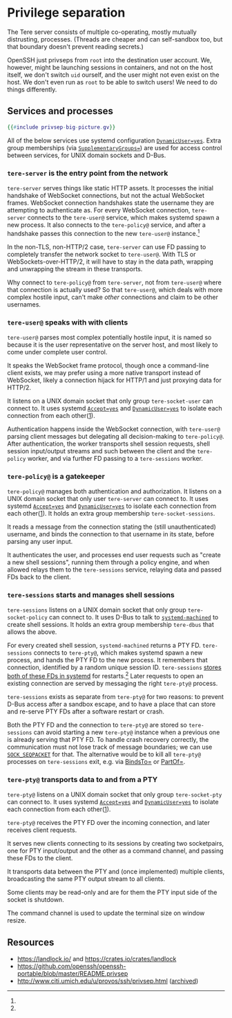 # Privilege separation

The Tere server consists of multiple co-operating, mostly mutually distrusting, processes.
(Threads are cheaper and can self-sandbox too, but that boundary doesn't prevent reading secrets.)

OpenSSH just privseps from `root` into the destination user account.
We, however, might be launching sessions in containers, and not on the host itself, we don't switch `uid` ourself, and the user might not even exist on the host.
We don't even run as `root` to be able to switch users!
We need to do things differently.


## Services and processes

```dot process
{{#include privsep-big-picture.gv}}
```

All of the below services use systemd configuration [`DynamicUser=yes`](https://www.freedesktop.org/software/systemd/man/systemd.exec.html#DynamicUser=).
Extra group memberships (via [`SupplementaryGroups=`](https://www.freedesktop.org/software/systemd/man/systemd.exec.html#SupplementaryGroups=)) are used for access control between services, for UNIX domain sockets and D-Bus.


### `tere-server` is the entry point from the network

`tere-server` serves things like static HTTP assets.
It processes the initial handshake of WebSocket connections, but not the actual WebSocket frames.
WebSocket connection handshakes state the username they are attempting to authenticate as<!-- TODO header, path or query TBD-->.
For every WebSocket connection, `tere-server` connects to the `tere-user@` service, which makes systemd spawn a new process.
It also connects to the `tere-policy@` service, and after a handshake passes this connection to the new `tere-user@` instance.[^why-server-to-policy]

In the non-TLS, non-HTTP/2 case, `tere-server` can use FD passing to completely transfer the network socket to `tere-user@`.
With TLS or WebSockets-over-HTTP/2, it will have to stay in the data path, wrapping and unwrapping the stream in these transports.

[^why-server-to-policy]:
Why connect to `tere-policy@` from `tere-server`, not from `tere-user@` where that connection is actually used?
So that `tere-user@`, which deals with more complex hostile input, can't make *other* connections and claim to be other usernames.


### `tere-user@` speaks with with clients

`tere-user@` parses most complex potentially hostile input, it is named so because it is the user representative on the server host, and most likely to come under complete user control.

It speaks the WebSocket frame protocol, though once a command-line client exists, we may prefer using a more native transport instead of WebSocket, likely a connection hijack for HTTP/1 and just proxying data for HTTP/2.

It listens on a UNIX domain socket that only group `tere-socket-user` can connect to.
It uses systemd [`Accept=yes`](https://www.freedesktop.org/software/systemd/man/systemd.socket.html#Accept=) and [`DynamicUser=yes`](https://www.freedesktop.org/software/systemd/man/systemd.exec.html#DynamicUser=) to isolate each connection from each other([1](http://0pointer.net/blog/dynamic-users-with-systemd.html)).

Authentication happens inside the WebSocket connection, with `tere-user@` parsing client messages but delegating all decision-making to `tere-policy@`.
After authentication, the worker transports shell session requests, shell session input/output streams and such between the client and the `tere-policy` worker, and via further FD passing to a `tere-sessions` worker.

### `tere-policy@` is a gatekeeper

`tere-policy@` manages both authentication and authorization.
It listens on a UNIX domain socket that only user `tere-server` can connect to.
It uses systemd [`Accept=yes`](https://www.freedesktop.org/software/systemd/man/systemd.socket.html#Accept=) and [`DynamicUser=yes`](https://www.freedesktop.org/software/systemd/man/systemd.exec.html#DynamicUser=) to isolate each connection from each other([1](http://0pointer.net/blog/dynamic-users-with-systemd.html)).
It holds an extra group membership `tere-socket-sessions`.

It reads a message from the connection stating the (still unauthenticated) username, and binds the connection to that username in its state, before parsing any user input.

It authenticates the user, and processes end user requests such as "create a new shell sessions", running them through a policy engine, and when allowed relays them to the `tere-sessions` service, relaying data and passed FDs back to the client.


### `tere-sessions` starts and manages shell sessions

`tere-sessions` listens on a UNIX domain socket that only group `tere-socket-policy` can connect to.
It uses D-Bus to talk to [`systemd-machined`](https://www.freedesktop.org/software/systemd/man/systemd-machined.service.html) to create shell sessions.
It holds an extra group membership `tere-dbus` that allows the above.

For every created shell session, `systemd-machined` returns a PTY FD.
`tere-sessions` connects to `tere-pty@`, which makes systemd spawn a new process, and hands the PTY FD to the new process.
It remembers that connection, identified by a random unique session ID.
`tere-sessions` [stores both of these FDs in systemd](https://www.freedesktop.org/software/systemd/man/sd_notify.html#FDSTORE=1) for restarts.[^store-both-fds]
Later requests to open an existing connection are served by messaging the right `tere-pty@` process.

`tere-sessions` exists as separate from `tere-pty@` for two reasons: to prevent D-Bus access after a sandbox escape, and to have a place that can store and re-serve PTY FDs after a software restart or crash.


[^store-both-fds]:
Both the PTY FD and the connection to `tere-pty@` are stored so `tere-sessions` can avoid starting a new `tere-pty@` instance when a previous one is already serving that PTY FD.
To handle crash recovery correctly, the communication must not lose track of message boundaries; we can use [`SOCK_SEQPACKET`](https://man7.org/linux/man-pages/man2/socket.2.html) for that.
The alternative would be to kill all `tere-pty@` processes on `tere-sessions` exit, e.g. via [BindsTo=](https://www.freedesktop.org/software/systemd/man/systemd.unit.html#BindsTo=) or [PartOf=](https://www.freedesktop.org/software/systemd/man/systemd.unit.html#PartOf=).


### `tere-pty@` transports data to and from a PTY

`tere-pty@` listens on a UNIX domain socket that only group `tere-socket-pty` can connect to.
It uses systemd [`Accept=yes`](https://www.freedesktop.org/software/systemd/man/systemd.socket.html#Accept=) and [`DynamicUser=yes`](https://www.freedesktop.org/software/systemd/man/systemd.exec.html#DynamicUser=) to isolate each connection from each other([1](http://0pointer.net/blog/dynamic-users-with-systemd.html)).

`tere-pty@` receives the PTY FD over the incoming connection, and later receives client requests.

It serves new clients connecting to its sessions by creating two socketpairs, one for PTY input/output and the other as a command channel, and passing these FDs to the client.

It transports data between the PTY and (once implemented) multiple clients, broadcasting the same PTY output stream to all clients.

Some clients may be read-only and are for them the PTY input side of the socket is shutdown.

The command channel is used to update the terminal size on window resize.


## Resources

- https://landlock.io/ and https://crates.io/crates/landlock
- https://github.com/openssh/openssh-portable/blob/master/README.privsep
- http://www.citi.umich.edu/u/provos/ssh/privsep.html
  ([archived](https://web.archive.org/web/20210424044821/http://www.citi.umich.edu/u/provos/ssh/privsep.html))
